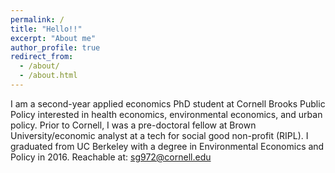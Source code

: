 ```yaml
---
permalink: /
title: "Hello!!"
excerpt: "About me"
author_profile: true
redirect_from: 
  - /about/
  - /about.html
---
```


I am a second-year applied economics PhD student at Cornell Brooks Public Policy interested in health economics, environmental economics, and urban policy. Prior to Cornell, I was a pre-doctoral fellow at Brown University/economic analyst at a tech for social good non-profit (RIPL). I graduated from UC Berkeley with a degree in Environmental Economics and Policy in 2016. Reachable at: sg972@cornell.edu

